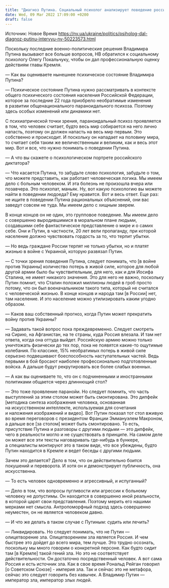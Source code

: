 ```yaml
---
title: "Диагноз Путина. Социальный психолог анализирует поведение российского диктатора — интервью НВ"
date: Wed, 09 Mar 2022 17:09:00 +0200
draft: false
---
```

Источник: Новое Время https://nv.ua/ukraine/politics/psiholog-dal-diagnoz-putinu-intervyu-nv-50223573.html


Поскольку последние военно-политические решения Владимира Путина вызывают все больше вопросов, НВ обратился к социальному психологу Олегу Покальчуку, чтобы он дал профессиональную оценку действиям главы Кремля.

— Как вы оцениваете нынешнее психическое состояние Владимира Путина?

— Психическое состояние Путина нужно рассматривать в контексте общего психического состояния населения Российской Федерации, которое за последние 22 года приобрело необратимые изменения в развитии общенационального параноидального психоза. Поэтому здесь особых изменений или динамики нет.

С психиатрической точки зрения, параноидальный психоз проявляется в том, что человек считает, будто весь мир собирается на него лично напасть, поэтому он должен напасть на весь мир первым. Это собственно и происходит. И поскольку он нападает на половину мира, то считает себя таким же величественным и великим, как и весь этот мир. Вот и все, что нужно понимать о поведении Путина.

— А что вы скажете о психологическом портрете российского диктатора?

— Что касается Путина, то забудьте слово психология, забудьте о том, что можете представить, как работает человеческая логика. Мы имеем дело с больным человеком. И эта болезнь не произошла вчера или позавчера. Это психопат, маньяк. Ну, вот какую психологию вы можете найти в поведении людоеда? Ему нравится. Вот и весь ответ. Еще раз: не ищите в поведении Путина рациональных объяснений, они вас заведут совсем не туда. Мы имеем дело с хищным зверем.

В конце концов он не один, это групповое поведение. Мы имеем дело с совершенно выродившимися в моральном плане людьми, создавшими себе фантастическое представление о мире и о самих себе. Они и Путин, в частности, 20 лет вели пропаганду, при которой население должно чувствовать гордость за то, что терпит убытки.

— Но ведь граждане России терпят не только убытки, но и платят жизнью в войне с Украиной, которую развязал Путин.

— С точки зрения поведения Путина, следует понимать, что [в войне против Украины] количество потерь в живой силе, которое для любой другой армии было бы чувствительным, для него, как и для Иосифа Сталина, не имеет никакого значения. Это для него не важно, поскольку Путин помнит, что Сталин положил миллионы людей в гроб просто потому, что он был военачальником такого типа, который не считался с человеческой жизнью. В конце концов и народа там [в России] нет, там население. И это население можно утилизировать каким угодно образом. 

— Каков ваш собственный прогноз, когда Путин может прекратить войну против Украины? 

— Задавать такой вопрос пока преждевременно. Следует смотреть на Сирию, на Афганистан, на те страны, куда Россия влезала. И там нет ответа, когда она оттуда выйдет. Российскую армию можно только уничтожать физически до тех пор, пока не появятся какие-то ощутимые колебания. По классике, 15% необратимых потерь в живой силе серьезно подвешивают боеспособность наступательных частей. Ведь первыми в бой бросают наиболее профессионально подготовленные войска. А дальше будут рекрутировать все более слабых военных.

— А как вы оцениваете то, что он с подчиненными и иностранными политиками общается через длиннющий стол?

— Это тоже проявление паранойи. Но следует помнить, что часть выступлений за этим столом может быть смонтирована. Это дипфейк [методика синтеза изображения человека, основанная на искусственном интеллекте, используемая для сочетания и наложения изображений и видео]. Вот Путин показал тот стол вживую во время переговоров с президентом Франции Эммануэлем Макроном, а дальше все [за столом] может быть смонтировано. То есть, присутствие Путина и разговоры с другими людьми — это дипфейк, чего в реальности могло и не существовать в принципе. На самом деле он может все эти тексты наговаривать где-нибудь в бункере, а специалисты монтируют это в таком виде, что все убеждены, будто Путин находится в Кремле и ведет беседы с другими людьми.

Зачем это делается? Дело в том, что он действительно боится покушений и переворота. И хотя он и демонстрирует публичность, она искусственна.

— То есть человек одновременно и агрессивный, и испуганный?

— Дело в том, что вопросы пугливости или агрессии к больному человеку не допустимы. Он находится в совершенно иной реальности, в которой царят свои представления. Поэтому мерить его нашими мерками нет смысла. Антропоморфный подход здесь совершенно неуместен, он не является человеком давно.

— И что же делать в таком случае с Путиным: судить или лечить?

— Ликвидировать. Но следует понимать, что не Путин — олицетворение зла. Олицетворением зла является Россия. И чем быстрее это дойдет до всего мира, тем лучше. Это трудно осознать, поскольку мы много говорим о конкретной персоне. Как будто сидит там [в Кремле] такой гений зла. Но это не соответствует действительности. Он достаточно посредственный человек. А вот сама Россия и есть источник зла. Как в свое время Рональд Рейган говорил [о Советском Союзе] - империя зла. Так и сейчас это не метафора, сейчас это следует говорить без кавычек. А Владимир Путин — император зла, император злых людей.
